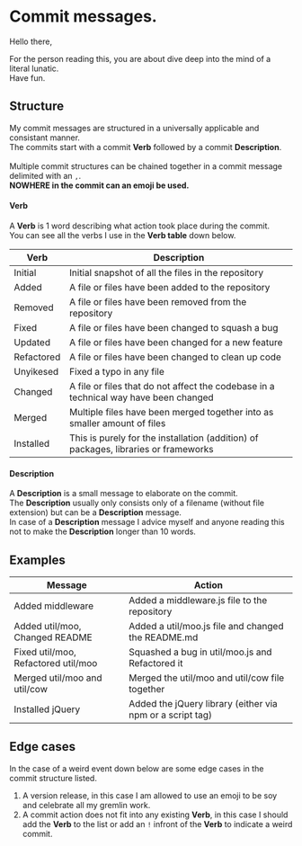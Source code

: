 # Commit messages.
Hello there, 

For the person reading this, you are about dive deep into the mind of a literal lunatic.<br>
Have fun.

## Structure
My commit messages are structured in a universally applicable and consistant manner.<br>
The commits start with a commit **Verb** followed by a commit **Description**.<br>
<br>
Multiple commit structures can be chained together in a commit message delimited with an `,`.<br>
**NOWHERE in the commit can an emoji be used.**

#### Verb
A **Verb** is 1 word describing what action took place during the commit.<br>
You can see all the verbs I use in the **Verb table** down below.

| Verb       | Description   |
| ---------- | ------------- |
| Initial    | Initial snapshot of all the files in the repository   |
| Added      | A file or files have been added to the repository     |
| Removed    | A file or files have been removed from the repository |
| Fixed      | A file or files have been changed to squash a bug     |
| Updated    | A file or files have been changed for a new feature   |
| Refactored | A file or files have been changed to clean up code    |
| Unyikesed  | Fixed a typo in any file                              |
| Changed    | A file or files that do not affect the codebase in a technical way have been changed |
| Merged     | Multiple files have been merged together into as smaller amount of files             |
| Installed  | This is purely for the installation (addition) of packages, libraries or frameworks  |

#### Description
A **Description** is a small message to elaborate on the commit.<br>
The **Description** usually only consists only of a filename (without file extension) but can be a **Description** message.<br> 
In case of a **Description** message I advice myself and anyone reading this not to make the **Description** longer than 10 words.

## Examples

| Message                             | Action      |
| ----------------------------------- | ----------- |
| Added middleware                    | Added a middleware.js file to the repository              |
| Added util/moo, Changed README      | Added a util/moo.js file and changed the README.md        |
| Fixed util/moo, Refactored util/moo | Squashed a bug in util/moo.js and Refactored it           |
| Merged util/moo and util/cow        | Merged the util/moo and util/cow file together            |
| Installed jQuery                    | Added the jQuery library (either via npm or a script tag) |

## Edge cases
In the case of a weird event down below are some edge cases in the commit structure listed.<br>

1. A version release, in this case I am allowed to use an emoji to be soy and celebrate all my gremlin work.
2. A commit action does not fit into any existing **Verb**, in this case I should add the **Verb** to the list or add an `!` infront of the **Verb** to indicate a weird commit.
